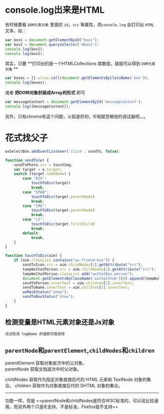 # console.log出来是HTML

有时候要看 `DOM元素对象` 里面的 `id`，`src` 等属性，而`console.log` 会打印出 `HTML` 文本，如：

```js
var box1 = document.getElementById("box1");
var box2 = document.querySelector('#box2');
console.log(box1);
console.log(box2);
```
其实，只要 **打印出的是一个HTMLCollections 类数组，就就可以得到 `DOM元素对象` **
```js
var boxes = [].slice.call(document.getElementsByClassName('box'));
console.log(boxes);
```
或者 **把DOM对象封装成Array的形式** 即可
```js
var messageContent = document.getElementById('messagecontent');
console.log([messageContent]);

```
另外，只有chrome有这个问题，火狐是好的，IE咱就忽略他的调试器吧。。。


# 花式找父子

```javascript
wxSelectBox.addEventListener('click', sendTo, false);

function sendTo(e) {
    sendToPhoto.src = touchImg;
    var target = e.target;
    switch (target.nodeName) {
        case "DIV":
            touchToDiv(target)
            break;
        case "SPAN":
            touchToDiv(target.parentNode)
            break;
        case "IMG":
            touchToDiv(target.parentNode)
            break;
        case "LI":
            touchToDiv(target.firstChild)
            break;
        default:
            break;
    }
}

function touchToDiv(aim) {
    if (aim.classList.contains("wx-friend-box")) {
        sendToIcon.src = aim.childNodes[1].getAttribute("src");
        tempWxChatPerson.src = aim.childNodes[1].getAttribute("src");
        tempWxChatPerson.classList.add("wxChatBox-person");
        document.getElementsByClassName('wxChatItem')[0].append(tempWxChatPerson);
        sendToPerson.innerText = aim.children[1].innerText;
        sendToName.innerText = aim.children[1].innerText;
        wxMaskStatus("show");
        sendToBoxStatus("show");
    }
}
```



## 检测变量是HTML元素对象还是Js对象

```js
试试检测 tagName 的值即可我觉得
```

## `parentNode`和`parentElement`,`childNodes`和`children`

parentElement 获取对象层次中的父对象。  
parentNode 获取文档层次中的父对象。

childNodes 获取作为指定对象直接后代的 HTML 元素和 TextNode 对象的集合。 
children 获取作为对象直接后代的 DHTML 对象的集合。 

--------------------------------------------------------
功能一样，但是 ==parentNode和childNodes是符合W3C标准的，可以说比较通用。而另外两个只是IE支持，不是标准，Firefox就不支持==